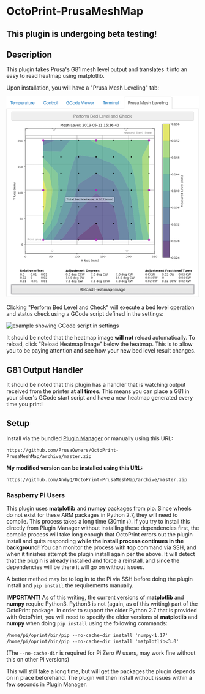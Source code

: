 # OctoPrint-PrusaMeshMap

## This plugin is undergoing beta testing! ##

## Description

This plugin takes Prusa's G81 mesh level output and translates it into an easy to read heatmap using matplotlib.

Upon installation, you will have a "Prusa Mesh Leveling" tab:

![example showing new tab in interface](example.png)

Clicking "Perform Bed Level and Check" will execute a bed level operation and status check using a GCode script defined in the settings:

![example showing GCode script in settings](example2.png)

It should be noted that the heatmap image **will not** reload automatically. To reload, click "Reload Heatmap Image" below the heatmap. This is to allow you to be paying attention and see how your new bed level result changes.

## G81 Output Handler

It should be noted that this plugin has a handler that is watching output received from the printer **at all times**. This means you can place a G81 in your slicer's GCode start script and have a new heatmap generated every time you print!

## Setup

Install via the bundled [Plugin Manager](https://github.com/foosel/OctoPrint/wiki/Plugin:-Plugin-Manager)
or manually using this URL:


    https://github.com/PrusaOwners/OctoPrint-PrusaMeshMap/archive/master.zip

**My modified version can be installed using this URL:**

    https://github.com/AndyQ/OctoPrint-PrusaMeshMap/archive/master.zip


### Raspberry Pi Users

This plugin uses **matplotlib** and **numpy** packages from pip. Since wheels do not exist for these ARM packages in Python 2.7, they will need to compile. This process takes a long time (30min+). If you try to install this directly from Plugin Manager without installing these dependencies first, the compile process will take long enough that OctoPrint errors out the plugin install and quits responding **while the install process continues in the background!** You can monitor the process with **top** command via SSH, and when it finishes attempt the plugin install again per the above. It will detect that the plugin is already installed and force a reinstall, and since the dependencies will be there it will go on without issues.

A better method may be to log in to the Pi via SSH before doing the plugin install and ``pip install`` the requirements manually. 

**IMPORTANT!** As of this writing, the current versions of **matplotlib** and **numpy** require Python3. Python3 is not (again, as of this writing) part of the OctoPrint package. In order to support the older Python 2.7 that is provided with OctoPrint, you will need to specify the older versions of **matplotlib** and **numpy** when doing ``pip install`` using the following commands:
```
/home/pi/oprint/bin/pip --no-cache-dir install 'numpy<1.17'
/home/pi/oprint/bin/pip --no-cache-dir install 'matplotlib<3.0'
```
(The ``--no-cache-dir`` is required for Pi Zero W users, may work fine without this on other Pi versions)

This will still take a long time, but will get the packages the plugin depends on in place beforehand. The plugin will then install without issues within a few seconds in Plugin Manager.


